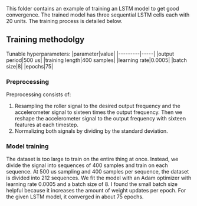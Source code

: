 This folder contains an example of training an LSTM model to get good convergence. The trained model has three sequential LSTM cells each with 20 units. The training process is detailed below. 
## Training methodolgy
Tunable hyperparameters:
|parameter|value|
|---------|-----|
|output period|500 us|
|training length|400 samples|
|learning rate|0.0005|
|batch size|8|
|epochs|75|
### Preprocessing
Preprocessing consists of:
1. Resampling the roller signal to the desired output frequency and the accelerometer signal to sixteen times the output frequency. Then we reshape the accelerometer signal to the output frequency with sixteen features at each timestep.
2. Normalizing both signals by dividing by the standard deviation.
### Model training
The dataset is too large to train on the entire thing at once. Instead, we divide the signal into sequences of 400 samples and train on each sequence. At 500 us sampling and 400 samples per sequence, the dataset is divided into 212 sequences. We fit the model with an Adam optimizer with learning rate 0.0005 and a batch size of 8. I found the small batch size helpful because it increases the amount of weight updates per epoch. For the given LSTM model, it converged in about 75 epochs.
